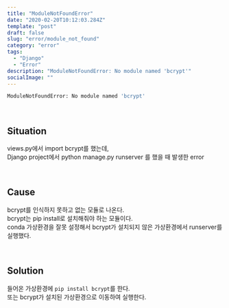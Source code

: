 ```yaml
---
title: "ModuleNotFoundError"
date: "2020-02-20T10:12:03.284Z"
template: "post"
draft: false
slug: "error/module_not_found"
category: "error"
tags:
  - "Django"
  - "Error"
description: "ModuleNotFoundError: No module named 'bcrypt'"
socialImage: ""
---
```



```bash
ModuleNotFoundError: No module named 'bcrypt'
```
<br>

## Situation

views.py에서 import bcrypt를 했는데,  
Django project에서 python manage.py runserver 를 했을 때 발생한 error

<br>

## Cause

bcrypt를 인식하지 못하고 없는 모듈로 나온다.  
bcrypt는 pip install로 설치해줘야 하는 모듈이다.  
conda 가상환경을 잘못 설정해서 bcrypt가 설치되지 않은 가상환경에서 runserver를 실행했다.

<br>

## Solution

들어온 가상환경에 `pip install bcrypt`를 한다.  
또는 bcrypt가 설치된 가상환경으로 이동하여 실행한다.